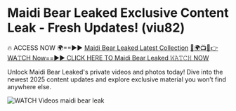 # Maidi Bear Leaked Exclusive Content Leak - Fresh Updates! (viu82)

🔥 ACCESS NOW 🌍==►► <a href="https://tinyurl.com/3fjeunct" rel="nofollow">Maidi Bear Leaked Latest Collection</a></h3>
[🔴🌍📺📱👉WA𝚃CH Now==►► CLICK HERE TO Maidi Bear Leaked 𝚆𝙰𝚃𝙲𝙷 NOW](https://tinyurl.com/3fjeunct)

Unlock Maidi Bear Leaked's private videos and photos today! Dive into the newest 2025 content updates and explore exclusive material you won’t find anywhere else.


<a href="https://tinyurl.com/3fjeunct" rel="nofollow" data-target="animated-image.originalLink"><img src="https://camo.githubusercontent.com/8a4f000d20f83aca3bf7ec5f350d767afa0574a8a352519fd8cfa583a6f93a33/68747470733a2f2f692e696d6775722e636f6d2f644a486b345a712e676966" alt="WATCH Videos" data-canonical-src="https://i.imgur.com/dJHk4Zq.gif" style="max-width: 100%; display: inline-block;" data-target="animated-image.originalImage"></a>
maidi bear leak